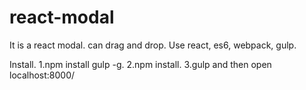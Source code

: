 # react-modal
It is a react modal. can drag  and drop. Use react, es6, webpack, gulp.

Install.
 1.npm install gulp -g.
 2.npm install.
 3.gulp and then open localhost:8000/